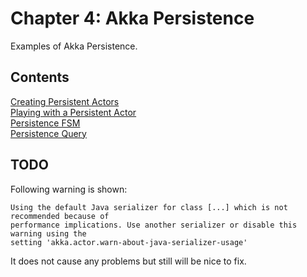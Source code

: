 # Chapter 4: Akka Persistence
Examples of Akka Persistence.

## Contents
[Creating Persistent Actors](persistence)  
[Playing with a Persistent Actor](persistence)  
[Persistence FSM](persistent-fsm)  
[Persistence Query](persistent-fsm)  

## TODO
Following warning is shown:

	Using the default Java serializer for class [...] which is not recommended because of 
	performance implications. Use another serializer or disable this warning using the 
	setting 'akka.actor.warn-about-java-serializer-usage'
	
It does not cause any problems but still will be nice to fix.